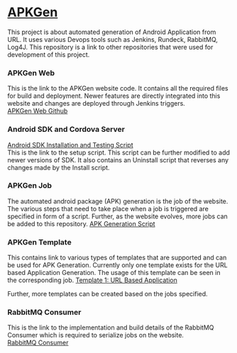 
# [APKGen](http://apkgen.digital)
This project is about automated generation of Android Application from URL. It uses various Devops tools such as Jenkins, Rundeck, RabbitMQ, Log4J. This repository is a link to other repositories that were used for development of this project.


### APKGen Web 
This is the link to the APKGen website code. It contains all the required files for build and deployment. Newer features are directly integrated into this website and changes are deployed through Jenkins triggers. \
[APKGen Web Github](https://github.com/tamasane/apkgen)

### Android SDK and Cordova Server
[Android SDK Installation and Testing Script](https://github.com/vbh-git/apkgen_sdk) \
This is the link to the setup script. This script can be further modified to add newer versions of SDK. It also contains an Uninstall script that reverses any changes made by the Install script.

### APKGen Job
The automated android package (APK) generation is the job of the website. The various steps that need to take place when a job is triggered are specified in form of a script. Further, as the website evolves, more jobs can be added to this repository.
[APK Generation Script](https://github.com/vbh-git/apkgen_job)

### APKGen Template
This contains link to various types of templates that are supported and can be used for APK Generation. Currently only one template exists for the URL  based Application Generation. The usage of this template can be seen in the corresponding job.
[Template 1: URL Based Application](https://github.com/vbh-git/apkgen_template1)

Further, more templates can be created based on the jobs specified.

### RabbitMQ Consumer
This is the link to the implementation and build details of the RabbitMQ Consumer which is required to serialize jobs on the website. \
[RabbitMQ Consumer](https://github.com/vbh-git/ConsumerApplication)
